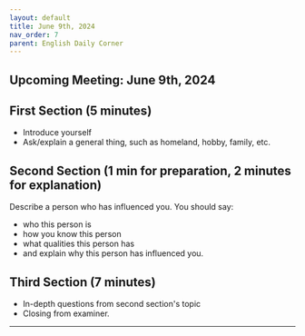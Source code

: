 ```yaml
---
layout: default
title: June 9th, 2024
nav_order: 7
parent: English Daily Corner
---
```


## Upcoming Meeting: **June 9th, 2024**

## First Section (5 minutes)
- Introduce yourself
- Ask/explain a general thing, such as homeland, hobby, family, etc.

## Second Section (1 min for preparation, 2 minutes for explanation)
Describe a person who has influenced you. You should say:
- who this person is
- how you know this person
- what qualities this person has
- and explain why this person has influenced you.

## Third Section (7 minutes)
- In-depth questions from second section's topic
- Closing from examiner.

----

